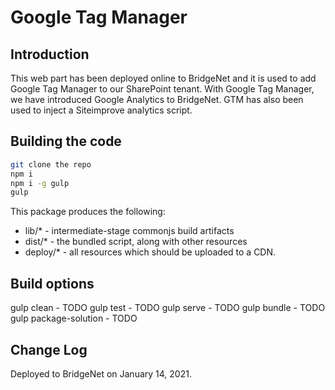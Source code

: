 # Google Tag Manager

## Introduction

This web part has been deployed online to BridgeNet and it is used to add Google Tag Manager to our SharePoint tenant. With Google Tag Manager, we have introduced Google Analytics to BridgeNet. GTM has also been used to inject a Siteimprove analytics script.

## Building the code

```bash
git clone the repo
npm i
npm i -g gulp
gulp
```

This package produces the following:

* lib/* - intermediate-stage commonjs build artifacts
* dist/* - the bundled script, along with other resources
* deploy/* - all resources which should be uploaded to a CDN.

## Build options

gulp clean - TODO
gulp test - TODO
gulp serve - TODO
gulp bundle - TODO
gulp package-solution - TODO

## Change Log

Deployed to BridgeNet on January 14, 2021.
